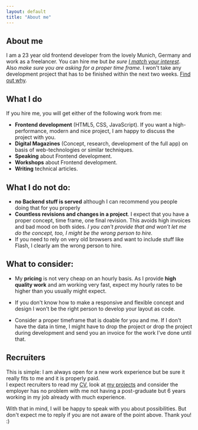 ```yaml
---
layout: default
title: "About me"
---
```


## About me

I am a 23 year old frontend developer from the lovely Munich, Germany and work as a freelancer. You can hire me but _be sure [I match your interest]()_.  
Also _make sure you are asking for a proper time frame_. I won't take any development project that has to be finished within the next two weeks. [Find out why]().

## What I do

If you hire me, you will get either of the following work from me:

- **Frontend development** (HTML5, CSS, JavaScript). If you want a high-performance, modern and nice project, I am happy to discuss the project with you.
- **Digital Magazines** (Concept, research, development of the full app) on basis of web-technologies or similar techniques.
- **Speaking** about Frontend development.
- **Workshops** about Frontend development.
- **Writing** technical articles.

## What I do not do:

- **no Backend stuff is served** although I can recommend you people doing that for you properly
- **Countless revisions and changes in a project**. I expect that you have a proper concept, time frame, one final revision. This avoids high invoices and bad mood on both sides. _I you can't provide that and won't let me do the concept, too, I might be the wrong person to hire._
- If you need to rely on very old browsers and want to include stuff like Flash, I clearly am the wrong person to hire.

## What to consider:

- My **pricing** is not very cheap on an hourly basis. As I provide **high quality work** and am working very fast, expect my hourly rates to be higher than you usually might expect.

- If you don't know how to make a responsive and flexible concept and design I won't be the right person to develop your layout as code.

- Consider a proper timeframe that is doable for you and me. If I don't have the data in time, I might have to drop the project or drop the project during development and send you an invoice for the work I've done until that.   

## Recruiters

This is simple: I am always open for a new work experience but be sure it really fits to me and it is properly paid.  
I expect recruiters to read my [CV](), look at [my projects]() and consider the employer has no problem with me not having a post-graduate but 6 years working in my job already with much experience.

With that in mind, I will be happy to speak with you about possibilities. But don't expect me to reply if you are not aware of the point above. Thank you! :)